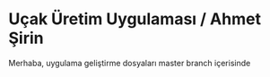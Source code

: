 # Uçak Üretim Uygulaması / Ahmet Şirin

Merhaba, uygulama geliştirme dosyaları master branch içerisinde
